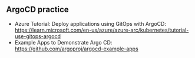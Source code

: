 ## ArgoCD practice

- Azure Tutorial: Deploy applications using GitOps with ArgoCD: https://learn.microsoft.com/en-us/azure/azure-arc/kubernetes/tutorial-use-gitops-argocd
- Example Apps to Demonstrate Argo CD: https://github.com/argoproj/argocd-example-apps
